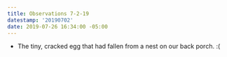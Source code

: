 ```yaml
---
title: Observations 7-2-19
datestamp: '20190702'
date: 2019-07-26 16:34:00 -05:00
---
```


- The tiny, cracked egg that had fallen from a nest on our back porch. :(
